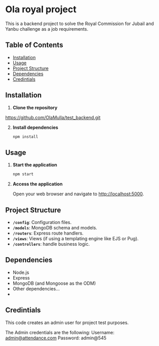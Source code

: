 
# Ola royal project

This is a backend project to solve the Royal Commission for Jubail and Yanbu challenge as a job requirements.

## Table of Contents

- [Installation](#installation)
- [Usage](#usage)
- [Project Structure](#project-structure)
- [Dependencies](#dependencies)
- [Credintials](#credintials)


## Installation

1. **Clone the repository**

  https://github.com/OlaMulla/test_backend.git

2. **Install dependencies**

   ```bash
   npm install
   ```

## Usage

1. **Start the application**

   ```bash
   npm start
   ```

2. **Access the application**

   Open your web browser and navigate to [http://localhost:5000](http://localhost:5000).

## Project Structure

- **`/config`**: Configuration files.
- **`/models`**: MongoDB schema and models.
- **`/routers`**: Express route handlers.
- **`/views`**: Views (if using a templating engine like EJS or Pug).
- **`/controllers`**: handle business logic.

## Dependencies

- Node.js
- Express
- MongoDB (and Mongoose as the ODM)
- Other dependencies...
- 
## Credintials

This code creates an admin user for project test purposes. 

The Admin credentials are the following: 
Username: admin@attendance.com
Password: admin@545
